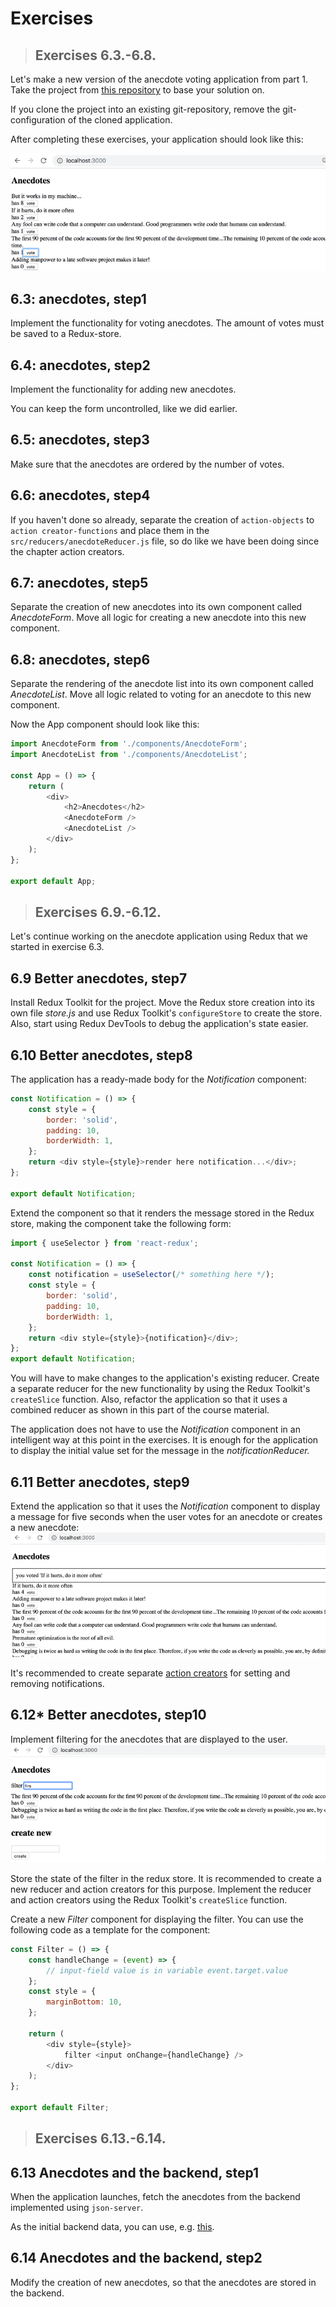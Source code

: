 # Exercises

> ## Exercises 6.3.-6.8.

Let's make a new version of the anecdote voting application from part 1. Take the project from [this repository](https://github.com/fullstack-hy2020/redux-anecdotes) to base your solution on.

If you clone the project into an existing git-repository, remove the git-configuration of the cloned application.

After completing these exercises, your application should look like this:

![Project Start](./readmeimg/3.png)

## 6.3: anecdotes, step1

Implement the functionality for voting anecdotes. The amount of votes must be saved to a Redux-store.

## 6.4: anecdotes, step2

Implement the functionality for adding new anecdotes.

You can keep the form uncontrolled, like we did earlier.

## 6.5: anecdotes, step3

Make sure that the anecdotes are ordered by the number of votes.

## 6.6: anecdotes, step4

If you haven't done so already, separate the creation of `action-objects` to `action creator-functions` and place them in the `src/reducers/anecdoteReducer.js` file, so do like we have been doing since the chapter action creators.

## 6.7: anecdotes, step5

Separate the creation of new anecdotes into its own component called _AnecdoteForm_. Move all logic for creating a new anecdote into this new component.

## 6.8: anecdotes, step6

Separate the rendering of the anecdote list into its own component called _AnecdoteList_. Move all logic related to voting for an anecdote to this new component.

Now the App component should look like this:

```js
import AnecdoteForm from './components/AnecdoteForm';
import AnecdoteList from './components/AnecdoteList';

const App = () => {
    return (
        <div>
            <h2>Anecdotes</h2>
            <AnecdoteForm />
            <AnecdoteList />
        </div>
    );
};

export default App;
```

> ## Exercises 6.9.-6.12.

Let's continue working on the anecdote application using Redux that we started in exercise 6.3.

## 6.9 Better anecdotes, step7

Install Redux Toolkit for the project. Move the Redux store creation into its own file _store.js_ and use Redux Toolkit's `configureStore` to create the store. Also, start using Redux DevTools to debug the application's state easier.

## 6.10 Better anecdotes, step8

The application has a ready-made body for the _Notification_ component:

```js
const Notification = () => {
    const style = {
        border: 'solid',
        padding: 10,
        borderWidth: 1,
    };
    return <div style={style}>render here notification...</div>;
};

export default Notification;
```

Extend the component so that it renders the message stored in the Redux store, making the component take the following form:

```js
import { useSelector } from 'react-redux';

const Notification = () => {
    const notification = useSelector(/* something here */);
    const style = {
        border: 'solid',
        padding: 10,
        borderWidth: 1,
    };
    return <div style={style}>{notification}</div>;
};
export default Notification;
```

You will have to make changes to the application's existing reducer. Create a separate reducer for the new functionality by using the Redux Toolkit's `createSlice` function. Also, refactor the application so that it uses a combined reducer as shown in this part of the course material.

The application does not have to use the _Notification_ component in an intelligent way at this point in the exercises. It is enough for the application to display the initial value set for the message in the _notificationReducer._

## 6.11 Better anecdotes, step9

Extend the application so that it uses the _Notification_ component to display a message for five seconds when the user votes for an anecdote or creates a new anecdote:  
![Message](./readmeimg/8ea.png)

It's recommended to create separate [action creators](https://redux-toolkit.js.org/api/createSlice#reducers) for setting and removing notifications.

## 6.12\* Better anecdotes, step10

Implement filtering for the anecdotes that are displayed to the user.  
![Filter](./readmeimg/9ea.png)

Store the state of the filter in the redux store. It is recommended to create a new reducer and action creators for this purpose. Implement the reducer and action creators using the Redux Toolkit's `createSlice` function.

Create a new _Filter_ component for displaying the filter. You can use the following code as a template for the component:

```js
const Filter = () => {
    const handleChange = (event) => {
        // input-field value is in variable event.target.value
    };
    const style = {
        marginBottom: 10,
    };

    return (
        <div style={style}>
            filter <input onChange={handleChange} />
        </div>
    );
};

export default Filter;
```

> ## Exercises 6.13.-6.14.

## 6.13 Anecdotes and the backend, step1

When the application launches, fetch the anecdotes from the backend implemented using `json-server`.

As the initial backend data, you can use, e.g. [this](https://github.com/fullstack-hy2020/misc/blob/master/anecdotes.json).

## 6.14 Anecdotes and the backend, step2

Modify the creation of new anecdotes, so that the anecdotes are stored in the backend.
